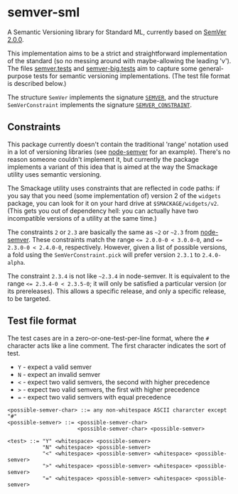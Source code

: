 semver-sml
==========

A Semantic Versioning library for Standard ML, currently based on
[SemVer 2.0.0](http://semver.org/spec/v2.0.0.html). 

This implementation aims to be a strict and straightforward
implementation of the standard (so no messing around with
maybe-allowing the leading 'v'). The files
[semver.tests](semver.tests) and [semver-big.tests](semver-big.tests)
aim to capture some general-purpose tests for semantic versioning
implementations. (The test file format is described below.)

The structure `SemVer` implements the signature
[`SEMVER`](semver-sig.sml), and the structure `SemVerConstraint`
implements the signature [`SEMVER_CONSTRAINT`](constraint-sig.sml).

Constraints
-----------

This package currently doesn't contain the traditional 'range'
notation used in a lot of versioning libraries (see
[node-semver](https://github.com/isaacs/node-semver) for an
example). There's no reason someone couldn't implement it, but
currently the package implements a variant of this idea that is aimed
at the way the Smackage utility uses semantic versioning.

The Smackage utility uses constraints that are reflected in code
paths: if you say that you need (some implementation of) version 2 of
the `widgets` package, you can look for it on your hard drive at
`$SMACKAGE/widgets/v2`. (This gets you out of dependency hell: you can
actually have two incompatible versions of a utility at the same
time.)

The constraints `2` or `2.3` are basically the same as `~2` or `~2.3`
from [node-semver](https://github.com/isaacs/node-semver). These
constraints match the range `<= 2.0.0-0 < 3.0.0-0`, and `<= 2.3.0-0 <
2.4.0-0`, respectively. However, given a list of possible versions, a
fold using the `SemVerConstraint.pick` will prefer version `2.3.1` to
`2.4.0-alpha`.

The constraint `2.3.4` is not like `~2.3.4` in node-semver. It is
equivalent to the range `<= 2.3.4-0 < 2.3.5-0`; it will only be
satisfied a particular version (or its prereleases). This allows a
specific release, and only a specific release, to be targeted.

Test file format
----------------

The test cases are in a zero-or-one-test-per-line format, where the
`#` character acts like a line comment. The first character indicates
the sort of test.

* `Y` - expect a valid semver
* `N` - expect an invalid semver
* `<` - expect two valid semvers, the second with higher precedence
* `>` - expect two valid semvers, the first with higher precedence
* `=` - expect two valid semvers with equal precedence

```
<possible-semver-char> ::= any non-whitespace ASCII chararcter except "#"
<possible-semver> ::= <possible-semver-char>
                      <possible-semver-char> <possible-semver>

<test> ::= "Y" <whitespace> <possible-semver>
           "N" <whitespace> <possible-semver>
           "<" <whitespace> <possible-semver> <whitespace> <possible-semver>
           ">" <whitespace> <possible-semver> <whitespace> <possible-semver>
           "=" <whitespace> <possible-semver> <whitespace> <possible-semver>
```

